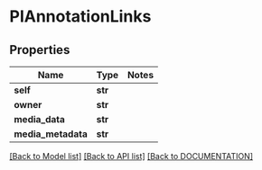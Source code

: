 # PIAnnotationLinks

## Properties
Name | Type | Notes
------------ | ------------- | -------------
**self** | **str**
**owner** | **str**
**media_data** | **str**
**media_metadata** | **str**

[[Back to Model list]](../../DOCUMENTATION.md#documentation-for-models) [[Back to API list]](../../DOCUMENTATION.md#documentation-for-api-endpoints) [[Back to DOCUMENTATION]](../../DOCUMENTATION.md)
